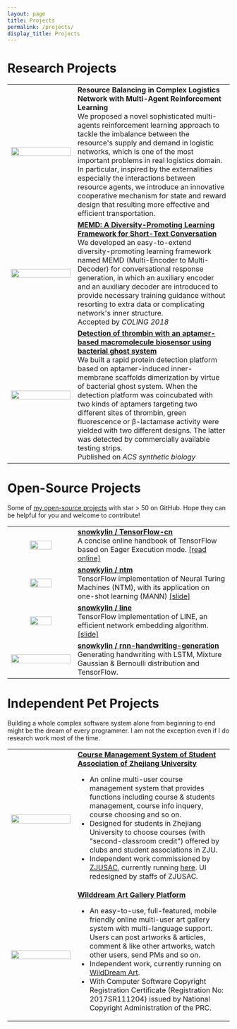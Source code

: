 ```yaml
---
layout: page
title: Projects
permalink: /projects/
display_title: Projects
---
```


# Research Projects

<table width="100%" style="border: 0px; ">
    <tr>
        <td>
            <center><img src="{{site.url}}/assets/publications/marl.png" width="100%"/></center>
        </td>
        <td width="70%">
            <b>Resource Balancing in Complex Logistics Network with Multi-Agent Reinforcement Learning</b><br />
            We proposed a novel sophisticated multi-agents reinforcement learning approach to tackle the imbalance between the resource's supply and demand in logistic networks, which is one of the most important problems in real logistics domain. In particular, inspired by the externalities especially the interactions between resource agents, we introduce an innovative cooperative mechanism for state and reward design that resulting more effective and efficient transportation.
        </td>
    </tr>
    <tr>
        <td>
            <center><img src="{{site.url}}/assets/publications/memd.png" width="100%"/></center>
        </td>
        <td width="70%">
            <a href="http://www.aclweb.org/anthology/C18-1109" id="memd"><b>MEMD: A Diversity-Promoting Learning Framework for Short-Text Conversation</b></a> <br />
            We developed an easy-to-extend diversity-promoting learning framework named MEMD (Multi-Encoder to Multi-Decoder) for conversational response generation, in which an auxiliary encoder and an auxiliary decoder are introduced to provide necessary training guidance without resorting to extra data or complicating network's inner structure. <br />
            Accepted by <i>COLING 2018</i>
        </td>
    </tr>
    <tr>
        <td>
            <center><img src="{{site.url}}/assets/publications/aptamer.jpeg" width="100%"/></center>
        </td>
        <td width="70%">
            <a href="http://pubs.acs.org/doi/abs/10.1021/sb500018f" id="aptamer"><b>Detection of thrombin with an aptamer-based macromolecule biosensor using bacterial ghost system</b></a> <br />
            We built a rapid protein detection platform based on aptamer-induced inner-membrane scaffolds dimerization by virtue of bacterial ghost system. When the detection platform was coincubated with two kinds of aptamers targeting two different sites of thrombin, green fluorescence or β-lactamase activity were yielded with two different designs. The latter was detected by commercially available testing strips.<br />
            Published on <i>ACS synthetic biology</i>
        </td>
    </tr>
</table>

# Open-Source Projects

Some of [my open-source projects](https://github.com/snowkylin) with star > 50 on GitHub. Hope they can be helpful for you and welcome to contribute! 

<table width="100%" style="border: 0px; ">
    <tr>
        <td>
            <center><img src="{{site.url}}/assets/publications/tfhandbook.png" width="60%"/></center>
        </td>
        <td width="70%">
            <a href="https://github.com/snowkylin/TensorFlow-cn" target="_blank"><b>snowkylin / TensorFlow-cn</b></a><br />
            A concise online handbook of TensorFlow based on Eager Execution mode. <a href="https://tf.wiki/" target="_blank">[read online]</a>
        </td>
    </tr>
    <tr>
        <td>
            <center><img src="{{site.url}}/assets/projects/ntm.png" width="60%"/></center>
        </td>
        <td width="70%">
            <a href="https://github.com/snowkylin/ntm" target="_blank"><b>snowkylin / ntm</b></a><br />
            TensorFlow implementation of Neural Turing Machines (NTM), with its application on one-shot learning (MANN) <a href="https://docs.google.com/presentation/d/1FqU7q-vWN9uV7sMRt9It9F_el9nIdqzBfMPm91hJ4B0/edit?usp=sharing" target="_blank">[slide]</a>
        </td>
    </tr>
    <tr>
        <td>
            <center><img src="{{site.url}}/assets/projects/line.png" width="60%"/></center>
        </td>
        <td width="70%">
            <a href="https://github.com/snowkylin/line" target="_blank"><b>snowkylin / line</b></a> <br />
            TensorFlow implementation of LINE, an efficient network embedding algorithm. <a href="https://github.com/snowkylin/line/blob/master/Network_Embedding_with_TensorFlow.pdf" target="_blank">[slide]</a>
        </td>
    </tr>
    <tr>
        <td>
            <center><img src="{{site.url}}/assets/projects/handwriting.png" width="100%"/></center>
        </td>
        <td width="70%">
            <a href="https://github.com/snowkylin/rnn-handwriting-generation" target="_blank"><b>snowkylin / rnn-handwriting-generation</b></a> <br />
            Generating handwriting with LSTM, Mixture Gaussian & Bernoulli distribution and TensorFlow.
        </td>
    </tr>
</table>

# Independent Pet Projects

Building a whole complex software system alone from beginning to end might be the dream of every programmer. I am not the exception even if I do research work most of the time.

<table width="100%" style="border: 0px; ">
    <tr>
        <td>
            <center><img src="{{site.url}}/assets/projects/cms.jpg" width="100%"/></center>
        </td>
        <td width="70%">
            <a href="http://www.zjustjpkc.com/"><b>Course Management System of Student Association of Zhejiang University</b></a>
            <ul>
                <li>An online multi-user course management system that provides functions including course & students management, course info inquery, course choosing and so on.</li>
                <li>Designed  for students in Zhejiang University to choose courses (with "second-classroom credit") offered by clubs and student associations in ZJU.</li>
                <li>Independent work commissioned by <a href="http://www.cde.zju.edu.cn/">ZJUSAC</a>, currently running <a href="http://www.zjustjpkc.com/">here</a>. UI redesigned by staffs of ZJUSAC.</li>
            </ul>
        </td>
    </tr>
    <tr>
        <td>
            <center><img src="{{site.url}}/assets/projects/wilddream.jpg" width="100%"/></center>
        </td>
        <td width="70%">
            <a href="http://www.wilddream.net"><b>Wilddream Art Gallery Platform</b></a> <br />
            <ul>
                <li>An easy-to-use, full-featured, mobile friendly online multi-user art gallery system with multi-language support. Users can post artworks & articles, comment & like other artworks, watch other users, send PMs and so on. <!-- developed by PHP (with ThinkPHP framework), MySQL, HTML, CSS (with Bootstrap), Javascript (with JQuery), etc.--></li> 
                <li>Independent work, currently running on <a href="http://www.wilddream.net">WildDream Art</a>.</li>
                <li>With Computer Software Copyright Registration Certificate (Registration No: 2017SR111204) issued by National Copyright Administration of the PRC.</li>
            </ul>
        </td>
    </tr>
</table>

<!-- - **Course Management System of Student Association of Zhejiang University**
    - An online multi-user course management system that provides functions including course & students management, course info inquery, course choosing and so on.
    - Designed  for students in Zhejiang University to choose courses (with "second-classroom credit") offered by clubs and student associations in ZJU.
    - Independent work commissioned by [ZJUSAC](http://www.cde.zju.edu.cn/), currently running [Here](http://www.zjustjpkc.com/).
- **Wilddream Platform (beta)**
    - An easy-to-use online multi-user art gallery system with multi-language support (including Chinese!), developed by PHP (with ThinkPHP framework), MySQL, HTML, CSS (with Bootstrap), Javascript (with JQuery), etc.
    - Independent work, currently running on [WildDream Art](http://www.wilddream.net).
    - With Computer Software Copyright Registration Certificate (Registration No: 2017SR111204) issued by National Copyright Administration of the PRC. -->